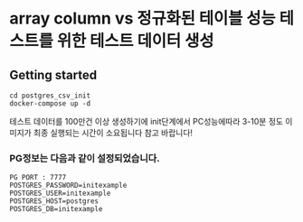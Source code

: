 # array column vs 정규화된 테이블 성능 테스트를 위한 테스트 데이터 생성

## Getting started


```base
cd postgres_csv_init
docker-compose up -d
```
테스트 데이터를 100만건 이상 생성하기에 init단계에서 PC성능에따라 3-10분 정도 이미지가 최종 실행되는 시간이 소요됩니다
참고 바랍니다!

### PG정보는 다음과 같이 설정되었습니다.

```
PG PORT : 7777
POSTGRES_PASSWORD=initexample
POSTGRES_USER=initexample
POSTGRES_HOST=postgres
POSTGRES_DB=initexample
```
